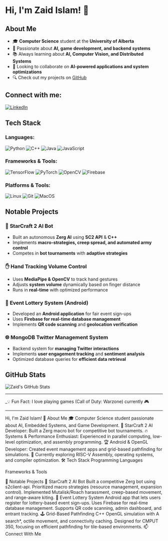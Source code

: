 # Hi, I'm Zaid Islam! 👋

## About Me

- 🎓 **Computer Science** student at the **University of Alberta**
- 🤖 Passionate about **AI, game development, and backend systems**
- 📚 Always learning about **AI, Computer Vision, and Distributed Systems**
- 🚀 Looking to collaborate on **AI-powered applications and system optimizations**
- 🔍 Check out my projects on [GitHub](https://github.com/ZaidIslam1)

## Connect with me:

[![LinkedIn](https://img.shields.io/badge/LinkedIn-Connect-blue?style=for-the-badge&logo=linkedin)](https://www.linkedin.com/in/zaid-islam)

## Tech Stack

### Languages:
![Python](https://img.shields.io/badge/Python-3776AB?style=for-the-badge&logo=python&logoColor=white)
![C++](https://img.shields.io/badge/C%2B%2B-00599C?style=for-the-badge&logo=c%2B%2B&logoColor=white)
![Java](https://img.shields.io/badge/Java-ED8B00?style=for-the-badge&logo=java&logoColor=white)
![JavaScript](https://img.shields.io/badge/JavaScript-F7DF1E?style=for-the-badge&logo=javascript&logoColor=black)

### Frameworks & Tools:
![TensorFlow](https://img.shields.io/badge/TensorFlow-FF6F00?style=for-the-badge&logo=tensorflow&logoColor=white)
![PyTorch](https://img.shields.io/badge/PyTorch-EE4C2C?style=for-the-badge&logo=pytorch&logoColor=white)
![OpenCV](https://img.shields.io/badge/OpenCV-5C3EE8?style=for-the-badge&logo=opencv&logoColor=white)
![Firebase](https://img.shields.io/badge/Firebase-FFCA28?style=for-the-badge&logo=firebase&logoColor=black)

### Platforms & Tools:
![Linux](https://img.shields.io/badge/Linux-FCC624?style=for-the-badge&logo=linux&logoColor=black)
![Git](https://img.shields.io/badge/Git-F05032?style=for-the-badge&logo=git&logoColor=white)
![MacOS](https://img.shields.io/badge/macOS-000000?style=for-the-badge&logo=apple&logoColor=white)

## Notable Projects

### 🤖 **StarCraft 2 AI Bot**
- Built an autonomous **Zerg AI** using **SC2 API** & **C++**
- Implements **macro-strategies, creep spread, and automated army control**
- Competes in **bot tournaments** with **adaptive strategies**

### ✋ **Hand Tracking Volume Control**
- Uses **MediaPipe & OpenCV** to track hand gestures
- Adjusts **system volume** dynamically based on finger distance
- Runs in **real-time** with optimized performance

### 🎫 **Event Lottery System (Android)**
- Developed an **Android application** for fair event sign-ups
- Uses **Firebase for real-time database management**
- Implements **QR code scanning** and **geolocation verification**

### 🌐 **MongoDB Twitter Management System**
- Backend system for **managing Twitter interactions**
- Implements **user engagement tracking** and **sentiment analysis**
- Optimized database queries for **efficient data retrieval**

## GitHub Stats

![Zaid's GitHub Stats](https://github-readme-stats.vercel.app/api?username=ZaidIslam1&show_icons=true&theme=dark)

---

_💡 Fun Fact: I love playing games (Call of Duty: Warzone) currently 🎮

--------------------------------------------------------------------------------

Hi, I'm Zaid Islam! 👋
About Me
🎓 Computer Science student passionate about AI, Embedded Systems, and Game Development.
🤖 StarCraft 2 AI Developer: Built a Zerg macro bot for competitive bot tournaments.
🔥 Systems & Performance Enthusiast: Experienced in parallel computing, low-level optimization, and assembly programming.
🏆 Android & OpenGL Developer: Created event management apps and grid-based pathfinding for simulations.
🚀 Currently exploring RISC-V Assembly, operating systems, and compiler optimization.
🛠 Tech Stack
Programming Languages

Frameworks & Tools

📌 Notable Projects
🤖 StarCraft 2 AI Bot
Built a competitive Zerg bot using s2client-api.
Prioritized macro strategies (resource management, expansion control).
Implemented Mutalisk/Roach harassment, creep-based movement, and range-aware kiting.
📱 Event Lottery System
Android app that lets users register for lottery-based event sign-ups.
Uses Firebase for real-time database management.
Supports QR code scanning, admin dashboard, and entrant tracking.
🕹 Grid-Based Pathfinding
C++ OpenGL simulation with A search*, octile movement, and connectivity caching.
Designed for CMPUT 350, focusing on efficient pathfinding for tile-based environments.
📫 Connect With Me

